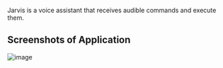 Jarvis is a voice assistant that receives audible commands and execute them.

## Screenshots of Application
![image](https://github.com/user-attachments/assets/a3ca564d-8d7e-4276-b687-668b51af4797)



